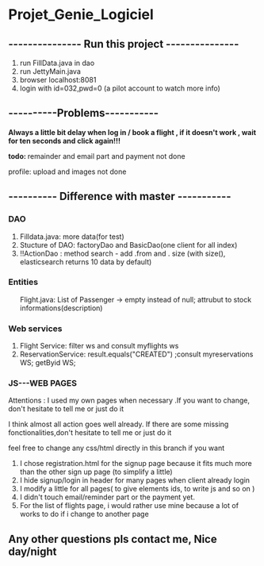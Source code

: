 # Projet_Genie_Logiciel

<h2>--------------- Run this project ---------------</h2>
<ol>
    <li>run FillData.java in dao</li>
    <li> run JettyMain.java</li>
     <li>browser localhost:8081</li>
     <li>login with id=032,pwd=0 (a pilot account to watch more info)</li>
  </ol>
 <h2>----------Problems-----------</h2>
<p><b> Always a little bit delay when log in / book a flight , if it doesn't work , wait for ten seconds and click again!!!</b></p>
<p><b>todo: </b>remainder and email part and payment not done</p>
<p>profile: upload and images not done </p>

 <h2>---------- Difference with master -----------</h2>
  <h3>DAO </h3>
 <ol>
    <li>Filldata.java: more data(for test)</li>
    <li> Stucture of DAO: factoryDao and BasicDao(one client for all index)</li>
     <li>!!ActionDao : method search - add .from and . size (with size(), elasticsearch returns 10 data by default)</li>
  </ol>
  <h3>Entities</h3>
 <ol>
   Flight.java:  List of Passenger -> empty instead of null; attrubut <info> to stock informations(description) 
   </ol>
     
 <h3>Web services</h3>
 <ol>
    <li>Flight Service: filter ws and consult myflights ws </li>
    <li> ReservationService: result.equals("CREATED") ;consult myreservations WS; getByid WS; </li>
  </ol>
  
  <h3>JS---WEB PAGES</h3>
  <p>Attentions : I used my own pages when necessary .If you want to change, don't hesitate to tell me or just do it </p>
  <p>I think almost all action goes well already. If there are some missing fonctionalities,don't hesitate to tell me or just do it </p>
  <p>feel free to change any css/html directly in this branch if you want</p>
  <ol>
    <li> I chose registration.html for the signup page because it fits much more than the other sign up page (to simplify a little)</li>
    <li> I hide signup/login in header for many pages when client already login </li>
    <li> I modify a little for all pages( to give elements ids, to write js and so on )</li>
    <li> I didn't touch email/reminder part or the payment yet.</li>
    <li> For the list of flights page, i would rather use mine because a lot of works to do if i change to another page</li>
  </ol>

<h2> Any other questions pls contact me, Nice day/night </h2>

